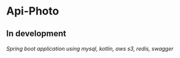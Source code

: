 # Api-Photo
## In development
###### Spring boot application using mysql, kotlin, aws s3, redis, swagger


 

